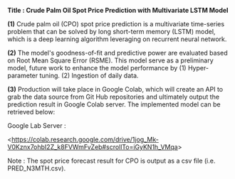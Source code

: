 **Title : Crude Palm Oil Spot Price Prediction with Multivariate LSTM Model**

**(1)** Crude palm oil (CPO) spot price prediction is a multivariate time-series problem that can be solved by long short-term memory (LSTM) model, which is a deep learning algorithm leveraging on recurrent neural network.

**(2)** The model's goodness-of-fit and predictive power are evaluated based on Root Mean Square Error (RSME). This model serve as a preliminary model, future work to enhance the model performance by (1) Hyper-parameter tuning. (2) Ingestion of daily data.

**(3)** Production will take place in Google Colab, which will create an API to grab the data source from Git Hub repositories and ultimately output the prediction result in Google Colab server. The implemented model can be retrieved below:

Google Lab Server : 

<<https://colab.research.google.com/drive/1jog_Mk-V0Kznx7ohbI2Z_k8FVWmFvZeb#scrollTo=iGyKN1h_VMqa>>

Note : The spot price forecast result for CPO is output as a csv file (i.e. PRED_N3MTH.csv).
